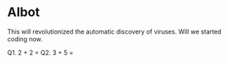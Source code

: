 # AIbot
This will revolutionized the automatic discovery of viruses.
Will we started coding now.

Q1. 2 + 2 =
Q2. 3 + 5 =
